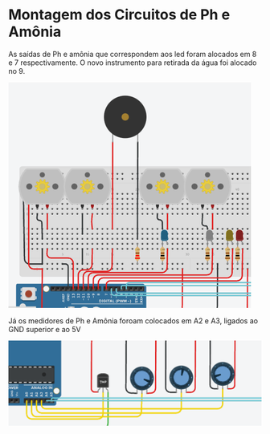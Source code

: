 # Montagem dos Circuitos de Ph e Amônia 

As saídas de Ph e amônia que correspondem aos led foram alocados em 8 e 7 respectivamente. O novo instrumento para retirada da água foi alocado no 9. 

![d](https://github.com/nah2602/embarcadosprojeto/blob/main/sistema-phamonia/fotosphamonia/Phamonia%20.png)


Já os medidores de Ph e Amônia foroam colocados em A2 e A3, ligados ao GND superior e ao 5V

![d](https://github.com/nah2602/embarcadosprojeto/blob/main/sistema-phamonia/fotosphamonia/PHamoniasim.png)
